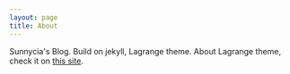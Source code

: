 ```yaml
---
layout: page
title: About
---
```

Sunnycia's Blog. Build on jekyll, Lagrange theme. About Lagrange theme, check it on [this site](https://lenpaul.github.io/Lagrange/).
